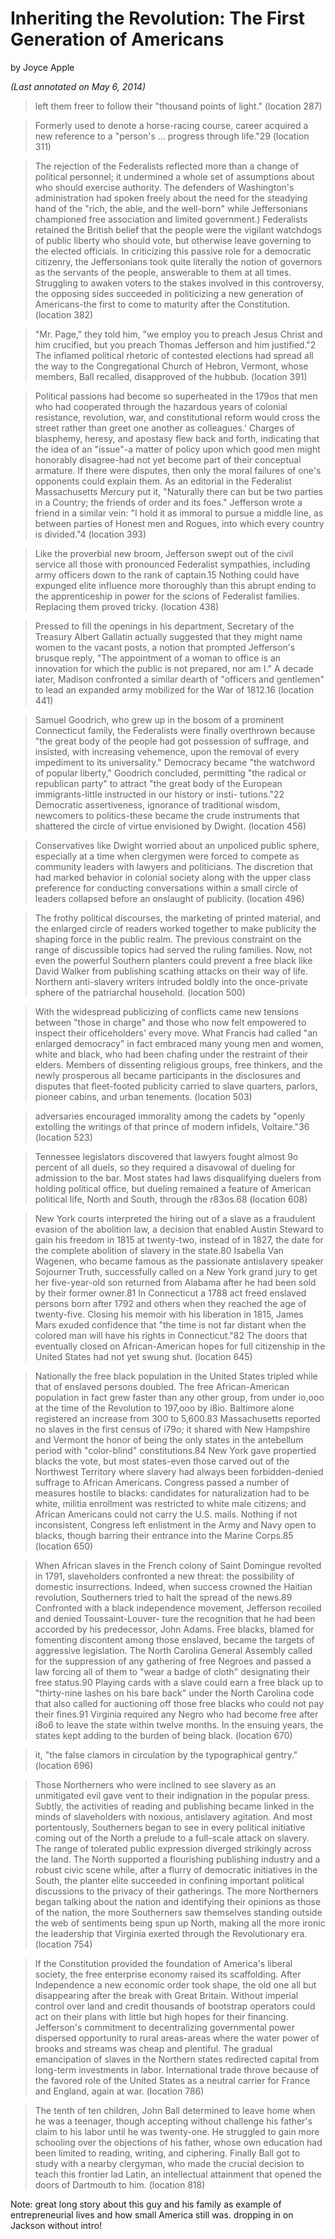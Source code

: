 # Inheriting the Revolution: The First Generation of Americans
by Joyce Apple

_(Last annotated on May 6, 2014)_

> left them freer to follow their "thousand points of light." (location 287)

> Formerly used to denote a horse-racing course, career acquired a new reference to a "person's ... progress through life."29  (location 311)

> The rejection of the Federalists reflected more than a change of political personnel; it undermined a whole set of assumptions about who should exercise authority. The defenders of Washington's administration had spoken freely about the need for the steadying hand of the "rich, the able, and the well-born" while Jeffersonians championed free association and limited government.) Federalists retained the British belief that the people were the vigilant watchdogs of public liberty who should vote, but otherwise leave governing to the elected officials. In criticizing this passive role for a democratic citizenry, the Jeffersonians took quite literally the notion of governors as the servants of the people, answerable to them at all times. Struggling to awaken voters to the stakes involved in this controversy, the opposing sides succeeded in politicizing a new generation of Americans-the first to come to maturity after the Constitution.  (location 382)

> "Mr. Page," they told him, "we employ you to preach Jesus Christ and him crucified, but you preach Thomas Jefferson and him justified."2 The inflamed political rhetoric of contested elections had spread all the way to the Congregational Church of Hebron, Vermont, whose members, Ball recalled, disapproved of the hubbub.  (location 391)

> Political passions had become so superheated in the 179os that men who had cooperated through the hazardous years of colonial resistance, revolution, war, and constitutional reform would cross the street rather than greet one another as colleagues.' Charges of blasphemy, heresy, and apostasy flew back and forth, indicating that the idea of an "issue"-a matter of policy upon which good men might honorably disagree-had not yet become part of their conceptual armature. If there were disputes, then only the moral failures of one's opponents could explain them. As an editorial in the Federalist Massachusetts Mercury put it, "Naturally there can but be two parties in a Country; the friends of order and its foes." Jefferson wrote a friend in a similar vein: "I hold it as immoral to pursue a middle line, as between parties of Honest men and Rogues, into which every country is divided."4  (location 393)

> Like the proverbial new broom, Jefferson swept out of the civil service all those with pronounced Federalist sympathies, including army officers down to the rank of captain.15 Nothing could have expunged elite influence more thoroughly than this abrupt ending to the apprenticeship in power for the scions of Federalist families. Replacing them proved tricky. (location 438)

> Pressed to fill the openings in his department, Secretary of the Treasury Albert Gallatin actually suggested that they might name women to the vacant posts, a notion that prompted Jefferson's brusque reply, "The appointment of a woman to office is an innovation for which the public is not prepared, nor am I." A decade later, Madison confronted a similar dearth of "officers and gentlemen" to lead an expanded army mobilized for the War of 1812.16  (location 441)

> Samuel Goodrich, who grew up in the bosom of a prominent Connecticut family, the Federalists were finally overthrown because "the great body of the people had got possession of suffrage, and insisted, with increasing vehemence, upon the removal of every impediment to its universality." Democracy became "the watchword of popular liberty," Goodrich concluded, permitting "the radical or republican party" to attract "the great body of the European immigrants-little instructed in our history or insti- tutions."22 Democratic assertiveness, ignorance of traditional wisdom, newcomers to politics-these became the crude instruments that shattered the circle of virtue envisioned by Dwight.  (location 456)

> Conservatives like Dwight worried about an unpoliced public sphere, especially at a time when clergymen were forced to compete as community leaders with lawyers and politicians. The discretion that had marked behavior in colonial society along with the upper class preference for conducting conversations within a small circle of leaders collapsed before an onslaught of publicity. (location 496)

> The frothy political discourses, the marketing of printed material, and the enlarged circle of readers worked together to make publicity the shaping force in the public realm. The previous constraint on the range of discussible topics had served the ruling families. Now, not even the powerful Southern planters could prevent a free black like David Walker from publishing scathing attacks on their way of life. Northern anti-slavery writers intruded boldly into the once-private sphere of the patriarchal household.  (location 500)

> With the widespread publicizing of conflicts came new tensions between "those in charge" and those who now felt empowered to inspect their officeholders' every move. What Francis had called "an enlarged democracy" in fact embraced many young men and women, white and black, who had been chafing under the restraint of their elders. Members of dissenting religious groups, free thinkers, and the newly prosperous all became participants in the disclosures and disputes that fleet-footed publicity carried to slave quarters, parlors, pioneer cabins, and urban tenements.  (location 503)

> adversaries encouraged immorality among the cadets by "openly extolling the writings of that prince of modern infidels, Voltaire."36 (location 523)

> Tennessee legislators discovered that lawyers fought almost 9o percent of all duels, so they required a disavowal of dueling for admission to the bar. Most states had laws disqualifying duelers from holding political office, but dueling remained a feature of American political life, North and South, through the r83os.68  (location 608)

> New York courts interpreted the hiring out of a slave as a fraudulent evasion of the abolition law, a decision that enabled Austin Steward to gain his freedom in 1815 at twenty-two, instead of in 1827, the date for the complete abolition of slavery in the state.80 Isabella Van Wagenen, who became famous as the passionate antislavery speaker Sojourner Truth, successfully called on a New York grand jury to get her five-year-old son returned from Alabama after he had been sold by their former owner.81 In Connecticut a 1788 act freed enslaved persons born after 1792 and others when they reached the age of twenty-five. Closing his memoir with his liberation in 1815, James Mars exuded confidence that "the time is not far distant when the colored man will have his rights in Connecticut."82 The doors that eventually closed on African-American hopes for full citizenship in the United States had not yet swung shut.  (location 645)

> Nationally the free black population in the United States tripled while that of enslaved persons doubled. The free African-American population in fact grew faster than any other group, from under io,ooo at the time of the Revolution to 197,ooo by i8io. Baltimore alone registered an increase from 300 to 5,600.83 Massachusetts reported no slaves in the first census of i79o; it shared with New Hampshire and Vermont the honor of being the only states in the antebellum period with "color-blind" constitutions.84 New York gave propertied blacks the vote, but most states-even those carved out of the Northwest Territory where slavery had always been forbidden-denied suffrage to African Americans. Congress passed a number of measures hostile to blacks: candidates for naturalization had to be white, militia enrollment was restricted to white male citizens; and African Americans could not carry the U.S. mails. Nothing if not inconsistent, Congress left enlistment in the Army and Navy open to blacks, though barring their entrance into the Marine Corps.85  (location 650)

> When African slaves in the French colony of Saint Domingue revolted in 1791, slaveholders confronted a new threat: the possibility of domestic insurrections. Indeed, when success crowned the Haitian revolution, Southerners tried to halt the spread of the news.89 Confronted with a black independence movement, Jefferson recoiled and denied Toussaint-Louver- ture the recognition that he had been accorded by his predecessor, John Adams. Free blacks, blamed for fomenting discontent among those enslaved, became the targets of aggressive legislation. The North Carolina General Assembly called for the suppression of any gathering of free Negroes and passed a law forcing all of them to "wear a badge of cloth" designating their free status.90 Playing cards with a slave could earn a free black up to "thirty-nine lashes on his bare back" under the North Carolina code that also called for auctioning off those free blacks who could not pay their fines.91 Virginia required any Negro who had become free after i8o6 to leave the state within twelve months. In the ensuing years, the states kept adding to the burden of being black.  (location 670)

> it, "the false clamors in circulation by the typographical gentry." (location 696)

> Those Northerners who were inclined to see slavery as an unmitigated evil gave vent to their indignation in the popular press. Subtly, the activities of reading and publishing became linked in the minds of slaveholders with noxious, antislavery agitation. And most portentously, Southerners began to see in every political initiative coming out of the North a prelude to a full-scale attack on slavery. The range of tolerated public expression diverged strikingly across the land. The North supported a flourishing publishing industry and a robust civic scene while, after a flurry of democratic initiatives in the South, the planter elite succeeded in confining important political discussions to the privacy of their gatherings. The more Northerners began talking about the nation and identifying their opinions as those of the nation, the more Southerners saw themselves standing outside the web of sentiments being spun up North, making all the more ironic the leadership that Virginia exerted through the Revolutionary era.  (location 754)

> If the Constitution provided the foundation of America's liberal society, the free enterprise economy raised its scaffolding. After Independence a new economic order took shape, the old one all but disappearing after the break with Great Britain. Without imperial control over land and credit thousands of bootstrap operators could act on their plans with little but high hopes for their financing. Jefferson's commitment to decentralizing governmental power dispersed opportunity to rural areas-areas where the water power of brooks and streams was cheap and plentiful. The gradual emancipation of slaves in the Northern states redirected capital from long-term investments in labor. International trade throve because of the favored role of the United States as a neutral carrier for France and England, again at war.  (location 786)

> The tenth of ten children, John Ball determined to leave home when he was a teenager, though accepting without challenge his father's claim to his labor until he was twenty-one. He struggled to gain more schooling over the objections of his father, whose own education had been limited to reading, writing, and ciphering. Finally Ball got to study with a nearby clergyman, who made the crucial decision to teach this frontier lad Latin, an intellectual attainment that opened the doors of Dartmouth to him. (location 818)

Note: great long story about this guy and his family as example of entrepreneurial lives and how small America still was. dropping in on Jackson without intro!

>
